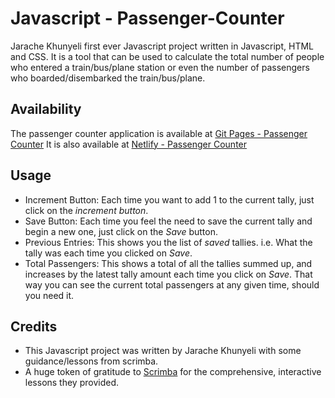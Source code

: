 # **Javascript - Passenger-Counter**

Jarache Khunyeli first ever Javascript project written in Javascript, HTML and CSS.
It is a tool that can be used to calculate the total number of people who entered a train/bus/plane station or even the number of passengers who boarded/disembarked the train/bus/plane.

## Availability

The passenger counter application is available at [Git Pages - Passenger Counter](https://910629.github.io/Javascript---Passenger-Counter/)
It is also available at [Netlify - Passenger Counter](https://jspassengercounter.netlify.app/)

## Usage

 * Increment Button: Each time you want to add 1 to the current tally, just click on the _increment button_.
 * Save Button: Each time you feel the need to save the current tally and begin a new one, just click on the _Save_ button.
 * Previous Entries: This shows you the list of _saved_ tallies. i.e. What the tally was each time you clicked on _Save_.
 * Total Passengers: This shows a total of all the tallies summed up, and increases by the latest tally amount each time you click on _Save_. That way you can see the current total passengers at any given time, should you need it.

## Credits

 * This Javascript project was written by Jarache Khunyeli with some guidance/lessons from scrimba.
 * A huge token of gratitude to [Scrimba](scrimba.com) for the comprehensive, interactive lessons they provided.
